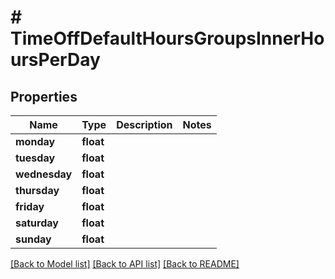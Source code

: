 # # TimeOffDefaultHoursGroupsInnerHoursPerDay

## Properties

Name | Type | Description | Notes
------------ | ------------- | ------------- | -------------
**monday** | **float** |  |
**tuesday** | **float** |  |
**wednesday** | **float** |  |
**thursday** | **float** |  |
**friday** | **float** |  |
**saturday** | **float** |  |
**sunday** | **float** |  |

[[Back to Model list]](../../README.md#models) [[Back to API list]](../../README.md#endpoints) [[Back to README]](../../README.md)

